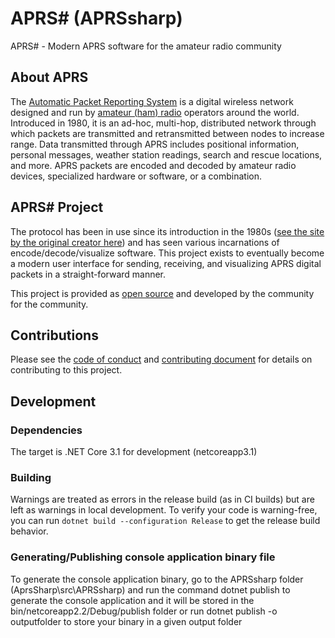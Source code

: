 # APRS# (APRSsharp)

APRS# - Modern APRS software for the amateur radio community

## About APRS

The [Automatic Packet Reporting System](https://en.wikipedia.org/wiki/Automatic_Packet_Reporting_System)
is a digital wireless network designed and run by [amateur (ham) radio](https://en.wikipedia.org/wiki/Amateur_radio)
operators around the world. Introduced in 1980, it is an ad-hoc, multi-hop,
distributed network through which packets are transmitted and retransmitted
between nodes to increase range. Data transmitted through APRS includes
positional information, personal messages, weather station readings, search and
rescue locations, and more. APRS packets are encoded and decoded by amateur
radio devices, specialized hardware or software, or a combination.

## APRS# Project

The protocol has been in use since its introduction in the 1980s
([see the site by the original creator here](http://aprs.org/)) and has seen
various incarnations of encode/decode/visualize software. This project exists
to eventually become a modern user interface for sending, receiving, and
visualizing APRS digital packets in a straight-forward manner.

This project is provided as [open source](LICENSE) and developed by the
community for the community.

## Contributions

Please see the [code of conduct](CODE_OF_CONDUCT.md) and
[contributing document](CONTRIBUTING.MD) for details on contributing to
this project.

## Development

### Dependencies

The target is .NET Core 3.1 for development (netcoreapp3.1)

### Building

Warnings are treated as errors in the release build (as in CI builds) but are
left as warnings in local development. To verify your code is warning-free, you
can run `dotnet build --configuration Release` to get the release build behavior.

### Generating/Publishing console application binary file
To generate the console application binary, go to the APRSsharp folder (AprsSharp\src\APRSsharp) 
and run the command dotnet publish to generate the console application and it will be stored in the bin/netcoreapp2.2/Debug/publish folder
or run dotnet publish -o outputfolder to store your binary in a given output folder
